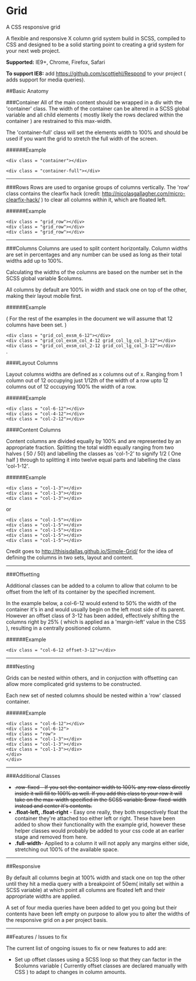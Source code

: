# Grid
A CSS responsive grid

A flexible and responsive X column grid system build in SCSS, compiled to CSS and designed to be a solid starting point to creating a grid system for your next web project.

<strong>Supported:</strong> IE9+, Chrome, Firefox, Safari

<strong>To support IE8:</strong> add https://github.com/scottjehl/Respond to your project ( adds support for media queries).

##Basic Anatomy


###Container
All of the main content should be wrapped in a div with the 'container' class. The width of the container can be altered in a SCSS global variable and all child elements ( mostly likely the rows declared within the container ) are restrained to this max-width.

The 'container-full' class will set the elements width to 100% and should be used if you want the grid to stretch the full width of the screen.

######Example

`<div class = "container"></div>`

`<div class = "container-full"></div>`


<hr>

###Rows
Rows are used to organise groups of columns vertically. The 'row' class contains the clearfix hack (credit: http://nicolasgallagher.com/micro-clearfix-hack/ ) to clear all columns within it, which are floated left.

######Example

`<div class = "grid_row"></div>`<br>
`<div class = "grid_row"></div>`<br>
`<div class = "grid_row"></div>`<br>


<hr>

###Columns
Columns are used to split content horizontally. Column widths are set in percentages and any number can be used as long as their total widths add up to 100%.

Calculating the widths of the columns are based on the number set in the SCSS global variable $columns.

All columns by default are 100% in width and stack one on top of the other, making their layout mobile first.




######Example

( For the rest of the examples in the document we will assume that 12 columns have been set. )

`<div class = "grid_col_exsm_6-12"></div>`<br>
`<div class = "grid_col_exsm_col_4-12 grid_col_lg_col_3-12"></div>`<br>
`<div class = "grid_col_exsm_col_2-12 grid_col_lg_col_3-12"></div>`<br>.




####Layout Columns

Layout columns widths are defined as x columns out of x.  Ranging from 1 column out of 12 occupying just 1/12th of the width of a row upto 12 columns out of 12 occupying 100% the width of a row.

######Example

`<div class = "col-6-12"></div>`<br>
`<div class = "col-4-12"></div>`<br>
`<div class = "col-2-12"></div>`<br>


####Content Columns

Content columns are divided equally by 100% and are represented by an appropriate fraction.  Splitting the total width equally ranging from two halves ( 50 / 50) and labelling the classes as 'col-1-2' to signify 1/2 ( One half ) through to splitting it into twelve equal parts and labelling the class 'col-1-12'.

######Example

`<div class = "col-1-3"></div>`<br>
`<div class = "col-1-3"></div>`<br>
`<div class = "col-1-3"></div>`<br>

or

`<div class = "col-1-5"></div>`<br>
`<div class = "col-1-5"></div>`<br>
`<div class = "col-1-5"></div>`<br>
`<div class = "col-1-5"></div>`<br>
`<div class = "col-1-5"></div>`<br>

Credit goes to http://thisisdallas.github.io/Simple-Grid/ for the idea of defining the columns in two sets, layout and content.


<hr>

###Offsetting

Additional classes can be added to a column to allow that column to be offset from the left of its container by the specified increment.

In the example below, a col-6-12 would extend to 50% the width of the container it's in and would usually begin on the left most side of its parent. However an offset class of 3-12 has been added, effectively shifting the columns right by 25% ( which is applied as a 'margin-left' value in the CSS ), resulting in a centrally positioned column.

######Example

`<div class = "col-6-12 offset-3-12"></div>`

<hr>

###Nesting

Grids can be nested within others, and in conjuction with offsetting can allow more complicated grid systems to be constructed.

Each new set of nested columns should be nested within a 'row' classed container.


######Example

`<div class = "col-6-12"></div>`<br>
`<div class = "col-6-12">`<br>
`<div class = "row">`<br>
`<div class = "col-1-3"></div>`<br>
`<div class = "col-1-3"></div>`<br>
`<div class = "col-1-3"></div>`<br>
`</div>`<br>
`</div>`<br>

<hr>

###Additional Classes

<ul>
	<li><del>.row-fixed - If you set the container width to 100% any row class directly inside it will fill to 100% as well.  If you add this class to your row it will take on
	the max-width specified in the SCSS variable $row-fixed-width instead and center it's contents.</li>
	<li><strong>.float-left, .float-right</strong> - Easy one really, they both respectively float the container they're attached too either left or right.  These have been added to show their functionality with the example grid, however these helper classes would probably be added to your css code at an earlier stage and removed from here.</li>
	<li><strong>.full-width</strong>- Applied to a column it will not apply any margins either side, stretching out 100% of the available space.</li>
</ul>

<hr>

##Responsive

By default all columns begin at 100% width and stack one on top the other until they hit a media query with a breakpoint of 50em( initally set within a SCSS variable) at which point all columns are floated left and their appropriate widths are applied.

A set of four media queries have been added to get you going but their contents have been left empty on purpose to allow you to alter the widths of the responsive grid on a per project basis.

<hr>

##Features / Issues to fix

The current list of ongoing issues to fix or new features to add are:

<ul><li>Set up offset classes using a SCSS loop so that they can factor in the $columns variable ( Currently offset classes are declared manually with CSS ) to adapt to changes in column amounts.</li>
</ul>